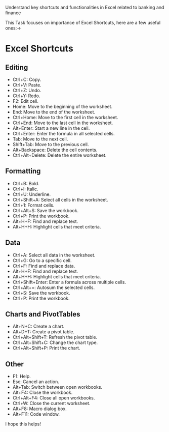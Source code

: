 Understand key shortcuts and functionalities in Excel related to banking and finance

This Task focuses on importance of Excel Shortcuts, here are a few useful ones:->

# Excel Shortcuts

## Editing

* Ctrl+C: Copy.
* Ctrl+V: Paste.
* Ctrl+Z: Undo.
* Ctrl+Y: Redo.
* F2: Edit cell.
* Home: Move to the beginning of the worksheet.
* End: Move to the end of the worksheet.
* Ctrl+Home: Move to the first cell in the worksheet.
* Ctrl+End: Move to the last cell in the worksheet.
* Alt+Enter: Start a new line in the cell.
* Ctrl+Enter: Enter the formula in all selected cells.
* Tab: Move to the next cell.
* Shift+Tab: Move to the previous cell.
* Alt+Backspace: Delete the cell contents.
* Ctrl+Alt+Delete: Delete the entire worksheet.

## Formatting

* Ctrl+B: Bold.
* Ctrl+I: Italic.
* Ctrl+U: Underline.
* Ctrl+Shift+A: Select all cells in the worksheet.
* Ctrl+1: Format cells.
* Ctrl+Alt+S: Save the workbook.
* Ctrl+P: Print the workbook.
* Alt+H+F: Find and replace text.
* Alt+H+H: Highlight cells that meet criteria.

## Data

* Ctrl+A: Select all data in the worksheet.
* Ctrl+G: Go to a specific cell.
* Ctrl+F: Find and replace data.
* Alt+H+F: Find and replace text.
* Alt+H+H: Highlight cells that meet criteria.
* Ctrl+Shift+Enter: Enter a formula across multiple cells.
* Ctrl+Alt+=: Autosum the selected cells.
* Ctrl+S: Save the workbook.
* Ctrl+P: Print the workbook.

## Charts and PivotTables

* Alt+N+C: Create a chart.
* Alt+D+T: Create a pivot table.
* Ctrl+Alt+Shift+T: Refresh the pivot table.
* Ctrl+Alt+Shift+C: Change the chart type.
* Ctrl+Alt+Shift+P: Print the chart.

## Other

* F1: Help.
* Esc: Cancel an action.
* Alt+Tab: Switch between open workbooks.
* Alt+F4: Close the workbook.
* Ctrl+Alt+F4: Close all open workbooks.
* Ctrl+W: Close the current worksheet.
* Alt+F8: Macro dialog box.
* Alt+F11: Code window.

I hope this helps!
